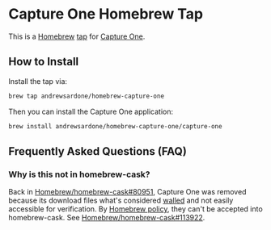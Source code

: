# Capture One Homebrew Tap

This is a [Homebrew] [tap] for [Capture One].

## How to Install

Install the tap via:

```bash
brew tap andrewsardone/homebrew-capture-one
```

Then you can install the Capture One application:

```bash
brew install andrewsardone/homebrew-capture-one/capture-one
```

[Homebrew]: https://brew.sh
[tap]: https://docs.brew.sh/Taps
[Capture One]: https://www.captureone.com/en

## Frequently Asked Questions (FAQ)

### Why is this not in homebrew-cask?

Back in [Homebrew/homebrew-cask#80951], Capture One was removed because its
download files what's considered [walled] and not easily accessible for
verification. By [Homebrew policy][hp], they can't be accepted into
homebrew-cask. See [Homebrew/homebrew-cask#113922].

[Homebrew/homebrew-cask#80951]: https://github.com/Homebrew/homebrew-cask/pull/80951,
[walled]: https://docs.brew.sh/Acceptable-Casks#finding-a-home-for-your-cask
[hp]: https://docs.brew.sh/Acceptable-Casks#unofficial-vendorless-and-walled-builds
[Homebrew/homebrew-cask#113922]: https://github.com/Homebrew/homebrew-cask/pull/113922
